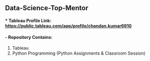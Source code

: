 ## Data-Science-Top-Mentor
#### * Tableau Profile Link: https://public.tableau.com/app/profile/chandan.kumar6910
#### - Repository Contains: 
  1. Tableau
  2. Python Programming (Python Assignments & Classroom Session)
